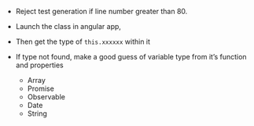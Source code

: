 * Reject test generation if line number greater than 80.

* Launch the class in angular app,
* Then get the type of `this.xxxxxx` within it
* If type not found, make a good guess of variable type from it’s function and properties
    * Array
    * Promise
    * Observable
    * Date
    * String

